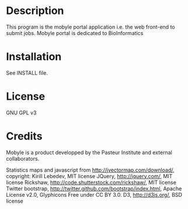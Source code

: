 # Description

This program is the mobyle portal application i.e. the web front-end to submit jobs.
Mobyle portal is dedicated to BioInformatics

# Installation

See INSTALL file.

# License

GNU GPL v3

# Credits

Mobyle is a product developped by the Pasteur Institute and external collaborators.


Statistics maps and javascript from http://jvectormap.com/download/, copyright: Kirill Lebedev, MIT license
JQuery, http://jquery.com/, MIT license
Rickshaw, http://code.shutterstock.com/rickshaw/, MIT license 
Twitter bootstrap, http://twitter.github.com/bootstrap/index.html, Apache License v2.0, Glyphicons Free under CC BY 3.0.
D3, http://d3js.org/, BSD license
